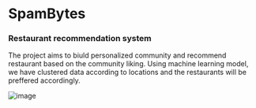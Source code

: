 # SpamBytes
### Restaurant recommendation system

The project aims to biuld personalized community and recommend restaurant based on the community liking.
Using machine learning model, we have clustered data according to locations and the restaurants will be preffered accordingly.

![image](https://user-images.githubusercontent.com/82694741/235338569-04d8ac03-7ae8-4fe0-8651-eaaea32165d6.png)
